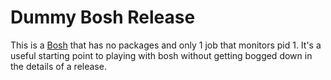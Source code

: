 Dummy Bosh Release
==================

This is a [Bosh](https://github.com/cloudfoundry/bosh) that has no packages and only 1 job that monitors pid 1.
It's a useful starting point to playing with bosh without getting bogged down in the details of a release.

